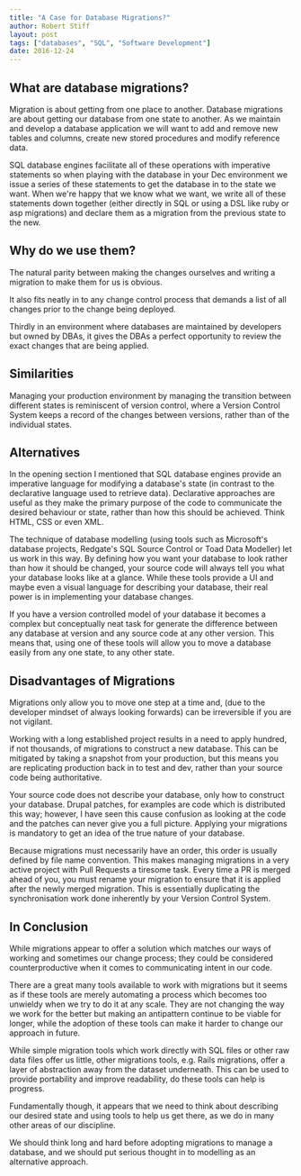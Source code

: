 ```yaml
---
title: "A Case for Database Migrations?"
author: Robert Stiff
layout: post
tags: ["databases", "SQL", "Software Development"]
date: 2016-12-24
---
```


## What are database migrations?

Migration is about getting from one place to another. Database migrations are about getting our database from one state to another. As we maintain and develop a database application we will want to add and remove new tables and columns, create new stored procedures and modify reference data.

SQL database engines facilitate all of these operations with imperative statements so when playing with the database in your Dec environment we issue a series of these statements to get the database in to the state we want. When we're happy that we know what we want, we write all of these statements down together (either directly in SQL or using a DSL like ruby or asp migrations) and declare them as a migration from the previous state to the new.

<!--more-->

## Why do we use them?

The natural parity between making the changes ourselves and writing a migration to make them for us is obvious.

It also fits neatly in to any change control process that demands a list of all changes prior to the change being deployed.

Thirdly in an environment where databases are maintained by developers but owned by DBAs, it gives the DBAs a perfect opportunity to review the exact changes that are being applied.

## Similarities

Managing your production environment by managing the transition between different states is reminiscent of version control, where a Version Control System keeps a record of the changes between versions, rather than of the individual states.

## Alternatives

In the opening section I mentioned that SQL database engines provide an imperative language for modifying a database's state (in contrast to the declarative language used to retrieve data). Declarative approaches are useful as they make the primary purpose of the code to communicate the desired behaviour or state, rather than how this should be achieved. Think HTML, CSS or even XML. 

The technique of database modelling (using tools such as Microsoft's database projects, Redgate's SQL Source Control or Toad Data Modeller) let us work in this way. By defining how you want your database to look rather than how it should be changed, your source code will always tell you what your database looks like at a glance. While these tools provide a UI and maybe even a visual language for describing your database, their real power is in implementing your database changes.

If you have a version controlled model of your database it becomes a complex but conceptually neat task for generate the difference between any database at version and any source code at any other version. This means that, using one of these tools will allow you to move a database easily from any one state, to any other state.

## Disadvantages of Migrations

Migrations only allow you to move one step at a time and, (due to the developer mindset of always looking forwards) can be irreversible if you are not vigilant.

Working with a long established project results in a need to apply hundred, if not thousands, of migrations to construct a new database. This can be mitigated by taking a snapshot from your production, but this means you are replicating production back in to test and dev, rather than your source code being authoritative. 

Your source code does not describe your database, only how to construct your database. Drupal patches,  for examples are code which is distributed this way; however, I have seen this cause confusion as looking at the code and the patches can never give you a full picture. Applying your migrations is mandatory to get an idea of the true nature of your database.

Because migrations must necessarily have an order, this order is usually defined by file name convention. This makes managing migrations in a very active project with Pull Requests a tiresome task. Every time a PR is merged ahead of you, you must rename your migration to ensure that it is applied after the newly merged migration. This is essentially duplicating the synchronisation work done inherently by your Version Control System.

## In Conclusion

While migrations appear to offer a solution which matches our ways of working and sometimes our change process; they could be considered counterproductive when it comes to communicating intent in our code. 

There are a great many tools available to work with migrations but it seems as if these tools are merely automating a process which becomes too unwieldy when we try to do it at any scale. They are not changing the way we work for the better but making an antipattern continue to be viable for longer, while the adoption of these tools can make it harder to change our approach in future.

While simple migration tools which work directly with SQL files or other raw data files offer us little, other migrations tools, e.g. Rails migrations, offer a layer of abstraction away from the dataset underneath. This can be used to provide portability and improve readability, do these tools can help is progress.

Fundamentally though, it appears that we need to think about describing our desired state and using tools to help us get there, as we do in many other areas of our discipline.

We should think long and hard before adopting migrations to manage a database, and we should put serious thought in to modelling as an alternative approach.
